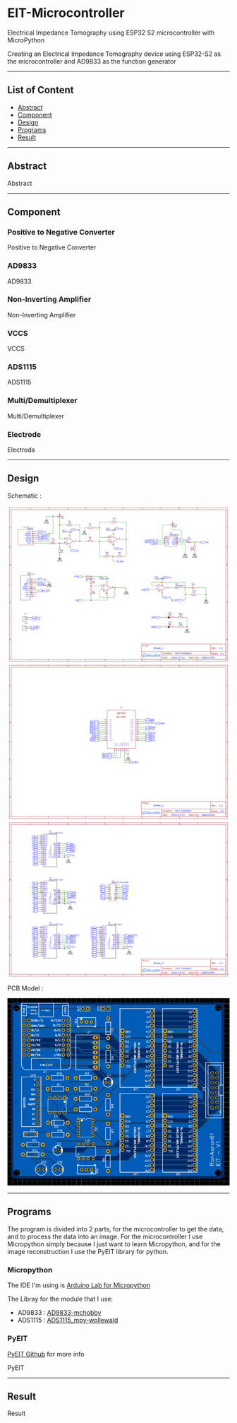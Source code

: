 # EIT-Microcontroller
Electrical Impedance Tomography using ESP32 S2 microcontroller with MicroPython

Creating an Electrical Impedance Tomography device using ESP32-S2 as the microcontroller and AD9833 as the function generator

---

## List of Content

- [Abstract](#Absract)
- [Component](#Component)
- [Design](#Design)
- [Programs](#Programs)
- [Result](#Result)

---

## Abstract

Abstract

---

## Component

### Positive to Negative Converter

Positive to Negative Converter


### AD9833

AD9833


### Non-Inverting Amplifier

Non-Inverting Amplifier


### VCCS

VCCS


### ADS1115

ADS1115

### Multi/Demultiplexer

Multi/Demultiplexer


### Electrode

Electroda

---

## Design

Schematic :

<img src="assets/image/Sheet_1.png" align="center"/>
<img src="assets/image/Sheet_2.png" align="center"/>
<img src="assets/image/Sheet_3.png" align="center"/>

PCB Model :

<img src="assets/image/PCB_2D.png" width=700></img>

---

## Programs

The program is divided into 2 parts, for the microcontroller to get the data, and to process the data into an image. For the microcontroller I use Micropython simply because I just want to learn
Micropython, and for the image reconstruction I use the PyEIT library for python.

### Micropython

The IDE I'm using is [Arduino Lab for Micropython](https://labs.arduino.cc/en/labs/micropython)

The Libray for the module that I use:

- AD9833 : [AD9833-mchobby](https://github.com/mchobby/esp8266-upy/tree/master/ad9833)
- ADS1115 : [ADS1115_mpy-wollewald](https://github.com/wollewald/ADS1115_mpy/tree/main)

### PyEIT

[PyEIT Github](https://github.com/eitcom/pyEIT) for more info

PyEIT

---

## Result

Result
